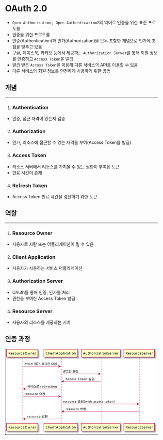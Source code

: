 # OAuth 2.0
- `Open Authorization, Open Authentication2`의 약어로 인증을 위한 표준 프로토콜
- 인증을 위한 프로토콜
- 인증(Authentication)과 인가(Authorization)을 모두 포함한 개념으로 인가에 초점을 맞추고 있음  
- 구글, 페이스북, 카카오 등에서 제공하는 `Authorization Server`를 통해 회원 정보를 인증하고 `Access Token`을 발급
- 발급 받은 `Access Token`을 이용해 다른 서비스의 API를 이용할 수 있음
- 다른 서비스의 회원 정보를 안전하게 사용하기 위한 방법

## 개념
-----------
1. ### Authentication
  - 인증, 접근 자격이 있는지 검증
2. ### Authorization
  - 인가, 리소스에 접근할 수 있는 자격을 부여(Access Token을 발급)
3. ### Access Token
  - 리소스 서버에서 리소스를 가져올 수 있는 권한이 부여된 토큰
  - 만료 시간이 존재
4. ### Refresh Token
  - Access Token 만료 시간을 갱신하기 위한 토큰

## 역할
------------
1. ### Resource Owner
  - 사용자로 사람 또는 어플리케이션이 될 수 있음
2. ### Client Application
  - 사용자가 사용하는 서비스 어플리케이션
3. ### Authorization Server
  - OAuth를 통해 인증, 인가를 처리
  - 권한을 부여한 Access Token 발급
4. ### Resource Server
  - 사용자의 리소스를 제공하는 서버

## 인증 과정
![IMG](../img/WEB/OAuth2.0/OAuth.png)

<!-- ```plantuml
@startuml
  ResourceOwner -> ClientApplication : 서비스 접근, 로그인 요청
  ClientApplication -> AuthorizationServer : 로그인 요청
  AuthorizationServer -> ClientApplication : Access Token 발급
  ClientApplication -> ResourceOwner : 서비스로 redirection
  ResourceOwner -> ClientApplication : resource 요청
  ClientApplication -> ResourceServer : resource 요청(with access token)
  ResourceServer -> ClientApplication : resource 반환
  ClientApplication -> ResourceOwner : resource 반환
@enduml
``` -->
